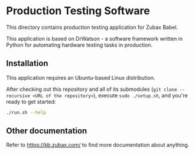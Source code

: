 # Production Testing Software

This directory contains production testing application for Zubax Babel.

This application is based on DrWatson - a software framework written in Python for automating hardware testing tasks
in production.

## Installation

This application requires an Ubuntu-based Linux distribution.

After checking out this repository and all of its submodules (`git clone --recursive <URL of the repository>`),
execute `sudo ./setup.sh`, and you're ready to get started:

```bash
./run.sh --help
```

## Other documentation

Refer to <https://kb.zubax.com/> to find more documentation about anything.
